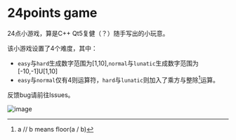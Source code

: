 # 24points game

24点小游戏，算是C++ Qt5复健（？）随手写出的小玩意。

该小游戏设置了4个难度，其中：
* `easy`与`hard`生成数字范围为[1,10],`normal`与`lunatic`生成数字范围为[-10,-1]U[1,10]
* `easy`与`normal`仅有4则运算符，`hard`与`lunatic`则加入了乘方与整除[^1]运算。

反馈bug请前往Issues。

![image](https://user-images.githubusercontent.com/88281489/171977138-04977a55-a3c2-4f94-a44e-1878580435c4.png)

[^1]: a // b means floor(a / b)

